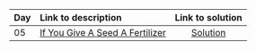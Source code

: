 | Day | Link to description | Link to solution
|:---|:---|:---:|
| 05 | [If You Give A Seed A Fertilizer](https://adventofcode.com/2023/day/5) | [Solution](https://github.com/versenyi98/advent-of-code-solutions/tree/main/solutions/2023/Day%2005%20-%20If%20You%20Give%20A%20Seed%20A%20Fertilizer)|
